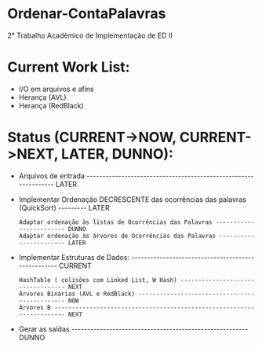 ﻿# Ordenar-ContaPalavras
2° Trabalho Acadêmico de Implementação de ED II

# Current Work List:
  - I/O em arquivos e afins
  - Herança (AVL)
  - Herança (RedBlack)
  
# Status (CURRENT->NOW, CURRENT->NEXT, LATER, DUNNO):
  - Arquivos de entrada ---------------------------------------------------------------- LATER
  
  - Implementar Ordenação DECRESCENTE das ocorrências das palavras (QuickSort) --------- LATER
        
        Adaptar ordenação às listas de Ocorrências das Palavras ------------------------ DUNNO
        Adaptar ordenação às árvores de Ocorrências das Palavras ----------------------- LATER

  - Implementar Estruturas de Dados: --------------------------------------------------- CURRENT
        
        HashTable ( colisões com Linked List, W Hash) ---------------------------------- NEXT
        Árvores Binárias (AVL e RedBlack) ---------------------------------------------- NOW
        Árvores B ---------------------------------------------------------------------- NEXT
        
  - Gerar as saídas -------------------------------------------------------- DUNNO
